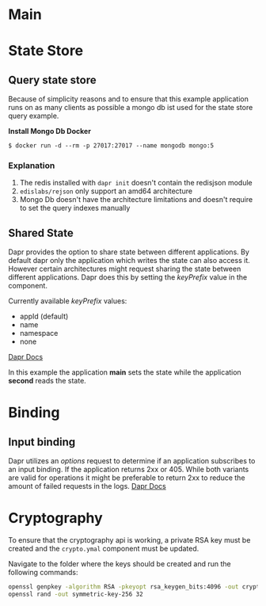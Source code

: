 # Main

# State Store
## Query state store
Because of simplicity reasons and to ensure that this example application runs on as many clients as possible a mongo db ist used for the state store query example.

**Install Mongo Db Docker** 
```
$ docker run -d --rm -p 27017:27017 --name mongodb mongo:5
```
### Explanation
1. The redis installed with ```dapr init``` doesn't contain the redisjson module
2. ```edislabs/rejson``` only support an amd64 architecture
3. Mongo Db doesn't have the architecture limitations and doesn't require to set the query indexes manually

## Shared State
Dapr provides the option to share state between different applications. By default dapr only the application which writes the state can also access it.
However certain architectures might request sharing the state between different applications.
Dapr does this by setting the _keyPrefix_ value in the component. <br />

Currently available _keyPrefix_ values:
- appId (default)
- name
- namespace
- none

[Dapr Docs](https://docs.dapr.io/developing-applications/building-blocks/state-management/howto-share-state/)

In this example the application **main** sets the state while the application **second** reads the state.
# Binding
## Input binding
Dapr utilizes an _options_ request to determine if an application subscribes to an input binding.
If the application returns 2xx or 405. While both variants are valid for operations it might be preferable to return 2xx to reduce the amount of failed requests in the logs.
[Dapr Docs](https://docs.dapr.io/developing-applications/building-blocks/bindings/bindings-overview/#input-bindings)

# Cryptography
To ensure that the cryptography api is working, a private RSA key must be created and the `crypto.ymal` component must be updated.

Navigate to the folder where the keys should be created and run the following commands:
```bash
openssl genpkey -algorithm RSA -pkeyopt rsa_keygen_bits:4096 -out cryptokey.pem
openssl rand -out symmetric-key-256 32
```
